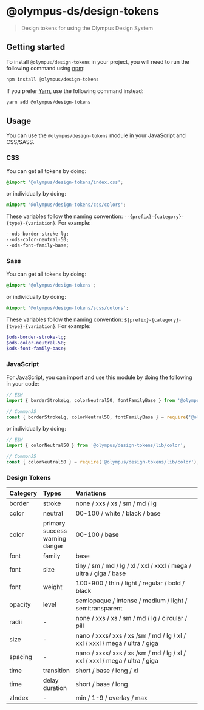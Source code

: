 # @olympus-ds/design-tokens

> Design tokens for using the Olympus Design System

## Getting started

To install `@olympus/design-tokens` in your project, you will need to run the following
command using [npm](https://www.npmjs.com/):

```bash
npm install @olympus/design-tokens
```

If you prefer [Yarn](https://yarnpkg.com/en/), use the following command
instead:

```bash
yarn add @olympus/design-tokens
```

## Usage

You can use the `@olympus/design-tokens` module in your JavaScript and CSS/SASS.

### CSS

You can get all tokens by doing:

```css
@import '@olympus/design-tokens/index.css';
```

or individually by doing:

```css
@import '@olympus/design-tokens/css/colors';
```

These variables follow the naming convention: `--{prefix}-{category}-{type}-{variation}`.
For example:

```css
--ods-border-stroke-lg;
--ods-color-neutral-50;
--ods-font-family-base;
```

### Sass

You can get all tokens by doing:

```scss
@import '@olympus/design-tokens';
```

or individually by doing:

```scss
@import '@olympus/design-tokens/scss/colors';
```

These variables follow the naming convention: `${prefix}-{category}-{type}-{variation}`.
For example:

```scss
$ods-border-stroke-lg;
$ods-color-neutral-50;
$ods-font-family-base;
```

### JavaScript

For JavaScript, you can import and use this module by doing the following in
your code:

```js
// ESM
import { borderStrokeLg, colorNeutral50, fontFamilyBase } from '@olympus/design-tokens';

// CommonJS
const { borderStrokeLg, colorNeutral50, fontFamilyBase } = require('@olympus/design-tokens');
```

or individually by doing:

```js
// ESM
import { colorNeutral50 } from '@olympus/design-tokens/lib/color';

// CommonJS
const { colorNeutral50 } = require('@olympus/design-tokens/lib/color');
```

### Design Tokens

| Category | Types | Variations |
| :--- | :--- | :--- | 
| border | stroke | none / xxs / xs / sm / md / lg
| color | neutral | 00-100 / white / black / base
| color | primary <br /> success <br /> warning <br /> danger | 00-100 / base
| font | family | base
| font | size | tiny / sm / md / lg / xl / xxl / xxxl / mega / ultra / giga / base
| font | weight | 100-900 / thin / light / regular / bold / black
| opacity | level | semiopaque / intense / medium / light / semitransparent
| radii | - | none / xxs / xs / sm / md / lg / circular / pill
| size | - | nano / xxxs/ xxs / xs /sm / md / lg / xl / xxl / xxxl / mega / ultra / giga
| spacing | - | nano / xxxs/ xxs / xs /sm / md / lg / xl / xxl / xxxl / mega / ultra / giga
| time | transition | short / base / long / xl
| time | delay <br /> duration | short / base / long
| zIndex | - | min / 1-9 / overlay / max








